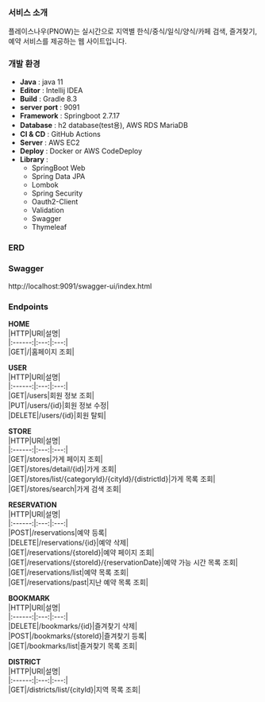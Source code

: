 ### 서비스 소개 
플레이스나우(PNOW)는 실시간으로 지역별 한식/중식/일식/양식/카페 검색, 즐겨찾기, 예약 서비스를 제공하는 웹 사이트입니다. 
      
### 개발 환경 
- **Java** : java 11
- **Editor** : Intellij IDEA
- **Build** : Gradle 8.3
- **server port** : 9091
- **Framework** : Springboot 2.7.17
- **Database** : h2 database(test용), AWS RDS MariaDB
- **CI & CD** : GitHub Actions
- **Server** : AWS EC2
- **Deploy** : Docker or AWS CodeDeploy
- **Library** :
  - SpringBoot Web 
  - Spring Data JPA 
  - Lombok 
  - Spring Security 
  - Oauth2-Client 
  - Validation 
  - Swagger 
  - Thymeleaf
      
      
### ERD 
      

### Swagger 
http://localhost:9091/swagger-ui/index.html       
      
      
### Endpoints 
      
**HOME**    
|HTTP|URI|설명|   
|:------:|:---:|:---:|   
|GET|/|홈페이지 조회|    
      
      
**USER**    
|HTTP|URI|설명|   
|:------:|:---:|:---:|   
|GET|/users|회원 정보 조회|   
|PUT|/users/{id}|회원 정보 수정|   
|DELETE|/users/{id}|회원 탈퇴|     
      
      
**STORE**    
|HTTP|URI|설명|   
|:------:|:---:|:---:|   
|GET|/stores|가게 페이지 조회|   
|GET|/stores/detail/{id}|가게 조회|   
|GET|/stores/list/{categoryId}/{cityId}/{districtId}|가게 목록 조회|    
|GET|/stores/search|가게 검색 조회|   
      
      
**RESERVATION**    
|HTTP|URI|설명|   
|:------:|:---:|:---:|   
|POST|/reservations|예약 등록|    
|DELETE|/reservations/{id}|예약 삭제|    
|GET|/reservations/{storeId}|예약 페이지 조회|   
|GET|/reservations/{storeId}/{reservationDate}|예약 가능 시간 목록 조회|   
|GET|/reservations/list|예약 목록 조회|    
|GET|/reservations/past|지난 예약 목록 조회|
      
      
**BOOKMARK**    
|HTTP|URI|설명|   
|:------:|:---:|:---:|   
|DELETE|/bookmarks/{id}|즐겨찾기 삭제|   
|POST|/bookmarks/{storeId}|즐겨찾기 등록|   
|GET|/bookmarks/list|즐겨찾기 목록 조회|    
      
      
**DISTRICT**    
|HTTP|URI|설명|   
|:------:|:---:|:---:|   
|GET|/districts/list/{cityId}|지역 목록 조회|   


     
[//]: # (Frontend   )

[//]: # (- Bootstrap 4.3.1)

[//]: # (- Thymeleaf 2.7.17    )

[//]: # (       )
[//]: # (Backend   )

[//]: # (- Spring Boot 2.7.17)

[//]: # (- Spring Security)

[//]: # (- Oauth2-Client 2.7.17)

[//]: # (- Spring Data JPA 2.7.17)

[//]: # (- Validation 2.7.17)

[//]: # (- Swagger 3.0.0)

[//]: # (     )
[//]: # (배포)

[//]: # (- Ec2)

[//]: # (- RDS : MariaDB)

[//]: # (- GitHub Actions)

[//]: # (- AWS CodeDeploy)